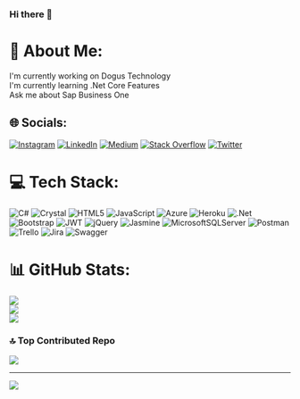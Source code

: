 ### Hi there 👋

# 💫 About Me:
I'm currently working on Dogus Technology<br>I'm currently learning .Net Core Features<br>Ask me about Sap Business One


## 🌐 Socials:
[![Instagram](https://img.shields.io/badge/Instagram-%23E4405F.svg?logo=Instagram&logoColor=white)](https://instagram.com/https://www.instagram.com/umityavuz53/) [![LinkedIn](https://img.shields.io/badge/LinkedIn-%230077B5.svg?logo=linkedin&logoColor=white)](https://linkedin.com/in/https://www.linkedin.com/in/umityavuz53/) [![Medium](https://img.shields.io/badge/Medium-12100E?logo=medium&logoColor=white)](https://medium.com/@https://medium.com/@umityavuz) [![Stack Overflow](https://img.shields.io/badge/-Stackoverflow-FE7A16?logo=stack-overflow&logoColor=white)](https://stackoverflow.com/users/9054915) [![Twitter](https://img.shields.io/badge/Twitter-%231DA1F2.svg?logo=Twitter&logoColor=white)](https://twitter.com/https://twitter.com/umtyavuz53) 

# 💻 Tech Stack:
![C#](https://img.shields.io/badge/c%23-%23239120.svg?style=plastic&logo=c-sharp&logoColor=white) ![Crystal](https://img.shields.io/badge/crystal-%23000000.svg?style=plastic&logo=crystal&logoColor=white) ![HTML5](https://img.shields.io/badge/html5-%23E34F26.svg?style=plastic&logo=html5&logoColor=white) ![JavaScript](https://img.shields.io/badge/javascript-%23323330.svg?style=plastic&logo=javascript&logoColor=%23F7DF1E) ![Azure](https://img.shields.io/badge/azure-%230072C6.svg?style=plastic&logo=azure-devops&logoColor=white) ![Heroku](https://img.shields.io/badge/heroku-%23430098.svg?style=plastic&logo=heroku&logoColor=white) ![.Net](https://img.shields.io/badge/.NET-5C2D91?style=plastic&logo=.net&logoColor=white) ![Bootstrap](https://img.shields.io/badge/bootstrap-%23563D7C.svg?style=plastic&logo=bootstrap&logoColor=white) ![JWT](https://img.shields.io/badge/JWT-black?style=plastic&logo=JSON%20web%20tokens) ![jQuery](https://img.shields.io/badge/jquery-%230769AD.svg?style=plastic&logo=jquery&logoColor=white) ![Jasmine](https://img.shields.io/badge/jasmine-%238A4182.svg?style=plastic&logo=jasmine&logoColor=white) ![MicrosoftSQLServer](https://img.shields.io/badge/Microsoft%20SQL%20Sever-CC2927?style=plastic&logo=microsoft%20sql%20server&logoColor=white) ![Postman](https://img.shields.io/badge/Postman-FF6C37?style=plastic&logo=postman&logoColor=white) ![Trello](https://img.shields.io/badge/Trello-%23026AA7.svg?style=plastic&logo=Trello&logoColor=white) ![Jira](https://img.shields.io/badge/jira-%230A0FFF.svg?style=plastic&logo=jira&logoColor=white) ![Swagger](https://img.shields.io/badge/-Swagger-%23Clojure?style=plastic&logo=swagger&logoColor=white)
# 📊 GitHub Stats:
![](https://github-readme-stats.vercel.app/api?username=umityavuz53&theme=dark&hide_border=false&include_all_commits=true&count_private=true)<br/>
![](https://github-readme-streak-stats.herokuapp.com/?user=umityavuz53&theme=dark&hide_border=false)<br/>
![](https://github-readme-stats.vercel.app/api/top-langs/?username=umityavuz53&theme=dark&hide_border=false&include_all_commits=true&count_private=true&layout=compact)

### 🔝 Top Contributed Repo
![](https://github-contributor-stats.vercel.app/api?username=umityavuz53&limit=5&theme=matrix&combine_all_yearly_contributions=true)

---
[![](https://visitcount.itsvg.in/api?id=umityavuz53&icon=5&color=1)](https://visitcount.itsvg.in)

<!-- Proudly created with GPRM ( https://gprm.itsvg.in ) -->
